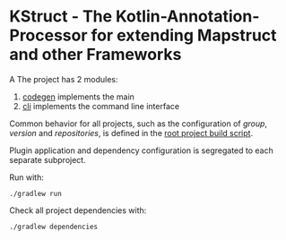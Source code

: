 KStruct - The Kotlin-Annotation-Processor for extending Mapstruct and other Frameworks
====================

A The project has 2 modules:

 1. [codegen](./codegen) implements the main
 2. [cli](./cli) implements the command line interface

Common behavior for all projects, such as the configuration of _group_, _version_ and _repositories_, is defined in the [root project build script](./build.gradle.kts).

Plugin application and dependency configuration is segregated to each separate subproject.

Run with:

    ./gradlew run

Check all project dependencies with:

    ./gradlew dependencies
